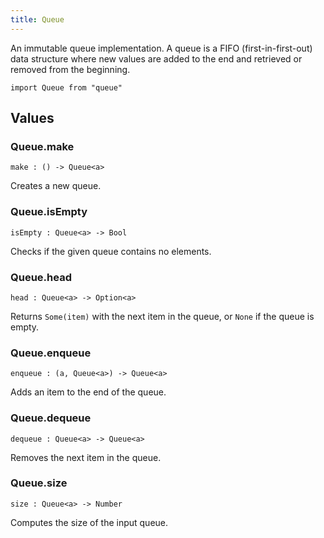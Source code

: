 ```yaml
---
title: Queue
---
```


An immutable queue implementation. A queue is a FIFO (first-in-first-out) data structure where new values are added to the end and retrieved or removed from the beginning.

```grain
import Queue from "queue"
```

## Values

### Queue.**make**

```grain
make : () -> Queue<a>
```

Creates a new queue.

### Queue.**isEmpty**

```grain
isEmpty : Queue<a> -> Bool
```

Checks if the given queue contains no elements.

### Queue.**head**

```grain
head : Queue<a> -> Option<a>
```

Returns `Some(item)` with the next item in the queue, or `None` if the queue is empty.

### Queue.**enqueue**

```grain
enqueue : (a, Queue<a>) -> Queue<a>
```

Adds an item to the end of the queue.

### Queue.**dequeue**

```grain
dequeue : Queue<a> -> Queue<a>
```

Removes the next item in the queue.

### Queue.**size**

```grain
size : Queue<a> -> Number
```

Computes the size of the input queue.
